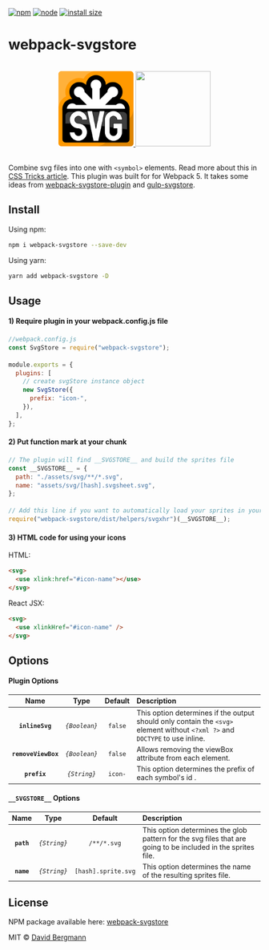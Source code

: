 [![npm][npm]][npm-url]
[![node][node]][node-url]
[![install size][size]][size-url]

# webpack-svgstore

<br/>
<div align="center">
  <a href="http://www.w3.org/Graphics/SVG/">
  <img width="150" height="150" src="./example/static/svg/svg-logo.svg">
  </a>
  <a href="https://webpack.js.org/">
    <img width="150" height="150"
      src="https://webpack.js.org/assets/icon-square-big.svg">
  </a>
</div>
<br/>

Combine svg files into one with `<symbol>` elements. Read more about this in [CSS Tricks article](http://css-tricks.com/svg-symbol-good-choice-icons/). This plugin was built for for Webpack 5. It takes some ideas from [webpack-svgstore-plugin](https://github.com/mrsum/webpack-svgstore-plugin) and [gulp-svgstore](https://www.npmjs.com/package/gulp-svgstore).

## Install

Using npm:

```bash
npm i webpack-svgstore --save-dev
```

Using yarn:

```bash
yarn add webpack-svgstore -D
```

## Usage

#### 1) Require plugin in your webpack.config.js file

```javascript
//webpack.config.js
const SvgStore = require("webpack-svgstore");

module.exports = {
  plugins: [
    // create svgStore instance object
    new SvgStore({
      prefix: "icon-",
    }),
  ],
};
```

#### 2) Put function mark at your chunk

```javascript
// The plugin will find __SVGSTORE__ and build the sprites file
const __SVGSTORE__ = {
  path: "./assets/svg/**/*.svg",
  name: "assets/svg/[hash].svgsheet.svg",
};

// Add this line if you want to automatically load your sprites in your HTML
require("webpack-svgstore/dist/helpers/svgxhr")(__SVGSTORE__);
```

#### 3) HTML code for using your icons

HTML:

```html
<svg>
  <use xlink:href="#icon-name"></use>
</svg>
```

React JSX:

```html
<svg>
  <use xlinkHref="#icon-name" />
</svg>
```

## Options

#### Plugin Options

|        Name         |     Type      | Default | Description                                                                                                                  |
| :-----------------: | :-----------: | :-----: | :--------------------------------------------------------------------------------------------------------------------------- |
|   **`inlineSvg`**   | _`{Boolean}`_ | `false` | This option determines if the output should only contain the `<svg>` element without `<?xml ?>` and `DOCTYPE` to use inline. |
| **`removeViewBox`** | _`{Boolean}`_ | `false` | Allows removing the viewBox attribute from each element.                                                                     |
|    **`prefix`**     | _`{String}`_  | `icon-` | This option determines the prefix of each symbol's id .                                                                      |

#### `__SVGSTORE__` Options

|    Name    |     Type     |       Default       | Description                                                                                                  |
| :--------: | :----------: | :-----------------: | :----------------------------------------------------------------------------------------------------------- |
| **`path`** | _`{String}`_ |     `/**/*.svg`     | This option determines the glob pattern for the svg files that are going to be included in the sprites file. |
| **`name`** | _`{String}`_ | `[hash].sprite.svg` | This option determines the name of the resulting sprites file.                                               |

## License

NPM package available here: [webpack-svgstore](https://www.npmjs.com/package/webpack-svgstore)

MIT © [David Bergmann](http://davidbergmann.com/)

[npm]: https://img.shields.io/npm/v/webpack-svgstore.svg
[npm-url]: https://npmjs.com/package/webpack-svgstore
[node]: https://img.shields.io/node/v/webpack-svgstore.svg
[node-url]: https://nodejs.org
[size]: https://packagephobia.now.sh/badge?p=webpack-svgstore
[size-url]: https://packagephobia.now.sh/result?p=webpack-svgstore
